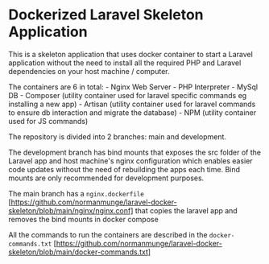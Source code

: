 # Dockerized Laravel Skeleton Application

This is a skeleton application that uses docker container to start a Laravel application without the need to install all the required PHP and Laravel dependencies on your host machine / computer.

The containers are 6 in total: 
    - Nginx Web Server 
    - PHP Interpreter 
    - MySql DB 
    - Composer (utility container used for laravel specific commands eg installing a new app) 
    - Artisan (utility container used for laravel commands to ensure db interaction and migrate the database) 
    - NPM (utility container used for JS commands)


The repository is divided into 2 branches: main and development.

The development branch has bind mounts that exposes the src folder of the Laravel app and host machine's nginx configuration which enables easier code updates without the need of rebuilding the apps each time. Bind mounts are only recommended for development purposes.

The main branch has a `nginx.dockerfile` [https://github.com/normanmunge/laravel-docker-skeleton/blob/main/nginx/nginx.conf] that copies the laravel app and removes the bind mounts in docker compose

All the commands to run the containers are described in the `docker-commands.txt` [https://github.com/normanmunge/laravel-docker-skeleton/blob/main/docker-commands.txt]
